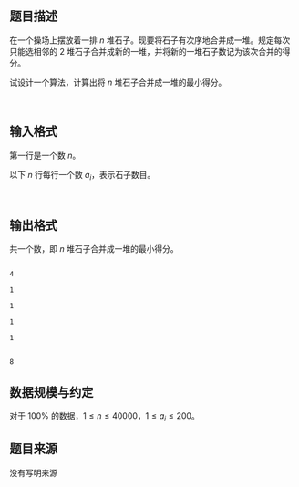 ## 题目描述

在一个操场上摆放着一排 $n$ 堆石子。现要将石子有次序地合并成一堆。规定每次只能选相邻的 $2$ 堆石子合并成新的一堆，并将新的一堆石子数记为该次合并的得分。

试设计一个算法，计算出将 $n$ 堆石子合并成一堆的最小得分。
 
## 输入格式

第一行是一个数 $n$。

以下 $n$ 行每行一个数 $a_i$，表示石子数目。
 
## 输出格式

共一个数，即 $n$ 堆石子合并成一堆的最小得分。

```input1
4
1
1
1
1
```

```output1
8
```

## 数据规模与约定

对于 $100\%$ 的数据，$1 \leq n \leq 40000$，$1 \leq a_i \leq 200$。

## 题目来源

没有写明来源